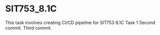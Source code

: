 # SIT753_8.1C
This task involves creating CI/CD pipeline for SIT753 8.1C Task 1
Second commit.
Third commit.